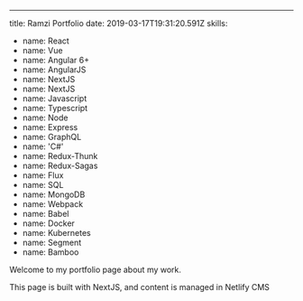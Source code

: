 ---
title: Ramzi Portfolio
date: 2019-03-17T19:31:20.591Z
skills:
  - name: React
  - name: Vue
  - name: Angular 6+
  - name: AngularJS
  - name: NextJS
  - name: NextJS
  - name: Javascript
  - name: Typescript
  - name: Node
  - name: Express
  - name: GraphQL
  - name: 'C#'
  - name: Redux-Thunk
  - name: Redux-Sagas
  - name: Flux
  - name: SQL
  - name: MongoDB
  - name: Webpack
  - name: Babel
  - name: Docker
  - name: Kubernetes
  - name: Segment
  - name: Bamboo

Welcome to my portfolio page about my work.

This page is built with NextJS, and content is managed in Netlify CMS
